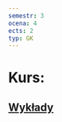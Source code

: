 ```yaml
---
semestr: 3
ocena: 4
ects: 2
typ: GK
---
```


# Kurs:
## [Wykłady](/Notatki/Semestr%203/Niezawodność%20i%20diagnostyka%20układów%20cyfrowych%201/Wykłady/Wykłady.md)